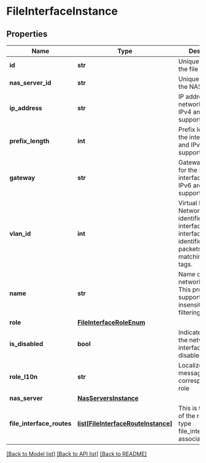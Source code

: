 # FileInterfaceInstance

## Properties
Name | Type | Description | Notes
------------ | ------------- | ------------- | -------------
**id** | **str** | Unique identifier of the file interface. | [optional] 
**nas_server_id** | **str** | Unique identifier of the NAS server. | [optional] 
**ip_address** | **str** | IP address of the network interface. IPv4 and IPv6 are supported. | [optional] 
**prefix_length** | **int** | Prefix length for the interface. IPv4 and IPv6 are supported. | [optional] 
**gateway** | **str** | Gateway address for the network interface. IPv4 and IPv6 are supported. | [optional] 
**vlan_id** | **int** | Virtual Local Area Network (VLAN) identifier for the interface. The interface uses the identifier to accept packets that have matching VLAN tags. | [optional] [default to 0]
**name** | **str** | Name of the network interface.  This property supports case-insensitive filtering. | [optional] 
**role** | [**FileInterfaceRoleEnum**](FileInterfaceRoleEnum.md) |  | [optional] 
**is_disabled** | **bool** | Indicates whether the network interface is disabled. | [optional] [default to False]
**role_l10n** | **str** | Localized message string corresponding to role | [optional] 
**nas_server** | [**NasServersInstance**](NasServersInstance.md) |  | [optional] 
**file_interface_routes** | [**list[FileInterfaceRouteInstance]**](FileInterfaceRouteInstance.md) | This is the inverse of the resource type file_interface_route association. | [optional] 

[[Back to Model list]](../README.md#documentation-for-models) [[Back to API list]](../README.md#documentation-for-api-endpoints) [[Back to README]](../README.md)

